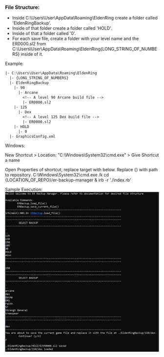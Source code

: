 ### File Structure:
  - Inside C:\Users\User\AppData\Roaming\EldenRing create a folder called 'EldenRingBackup'.
  - Inside of that folder create a folder called 'HOLD'.
  - Inside of that a folder called '0'.
  - For each save file, create a folder with your level name and the ER0000.sl2 from C:\Users\User\AppData\Roaming\EldenRing\{LONG_STRING_OF_NUMBERS} inside of it.

Example:
```
|- C:\Users\User\AppData\Roaming\EldenRing
  |- {LONG_STRING_OF_NUMBERS}
  |- EldenRingBackup
    |- 90
      |- Arcane
        <!-- A level 90 Arcane build file -->
        |- ER0000.sl2
    |- 125
      |- Dex
        <!-- A level 125 Dex build file -->
        |- ER0000.sl2
    |- HOLD
      |- 0
  |- GraphicsConfig.xml
```



Windows:

  New Shortcut > Location: "C:\Windows\System32\cmd.exe" > Give Shortcut a name

  Open Properties of shortcut, replace target with below. Replace {} with path to repository.
    C:\Windows\System32\cmd.exe /k cd {LOCATION_OF_REPO}/er-backup-manager & irb -r './index.rb'


Sample Execution:
![Alt text](sample.PNG)
